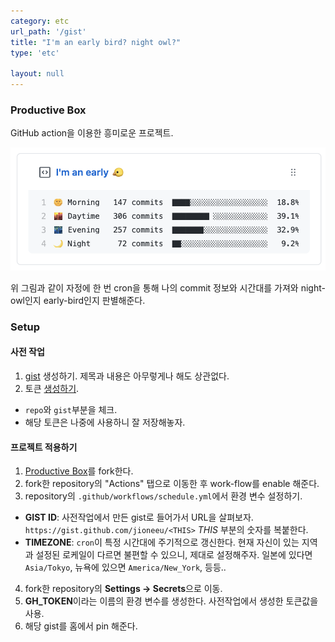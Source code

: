 ```yaml
---
category: etc
url_path: '/gist'
title: "I'm an early bird? night owl?"
type: 'etc'

layout: null
---
```


### Productive Box

GitHub action을 이용한 흥미로운 프로젝트. 

![Productive Box](./assets/images/etc/productive-box.png)

위 그림과 같이 자정에 한 번 cron을 통해 나의 commit 정보와 시간대를 가져와 night-owl인지 early-bird인지 판별해준다.

### Setup

#### 사전 작업
1. [gist](https://gist.github.com/) 생성하기. 제목과 내용은 아무렇게나 해도 상관없다.
2. 토큰 [생성하기](https://github.com/settings/tokens/new).
  + `repo`와 `gist`부분을 체크. 
  + 해당 토큰은 나중에 사용하니 잘 저장해놓자.

#### 프로젝트 적용하기
1. [Productive Box](https://github.com/maxam2017/productive-box)를 fork한다.
2. fork한 repository의 "Actions" 탭으로 이동한 후 work-flow를 enable 해준다.
3. repository의 `.github/workflows/schedule.yml`에서 환경 변수 설정하기.
  + **GIST ID**: 사전작업에서 만든 gist로 들어가서 URL을 살펴보자. `https://gist.github.com/jioneeu/<THIS>` *THIS* 부분의 숫자를 복붙한다.
  + **TIMEZONE**: `cron`이 특정 시간대에 주기적으로 갱신한다. 현재 자신이 있는 지역과 설정된 로케일이 다르면 불편할 수 있으니, 제대로 설정해주자. 일본에 있다면 `Asia/Tokyo`, 뉴욕에 있으면 `America/New_York`, 등등..
4. fork한 repository의 **Settings → Secrets**으로 이동.
5. **GH_TOKEN**이라는 이름의 환경 변수를 생성한다. 사전작업에서 생성한 토큰값을 사용.
6. 해당 gist를 홈에서 pin 해준다.